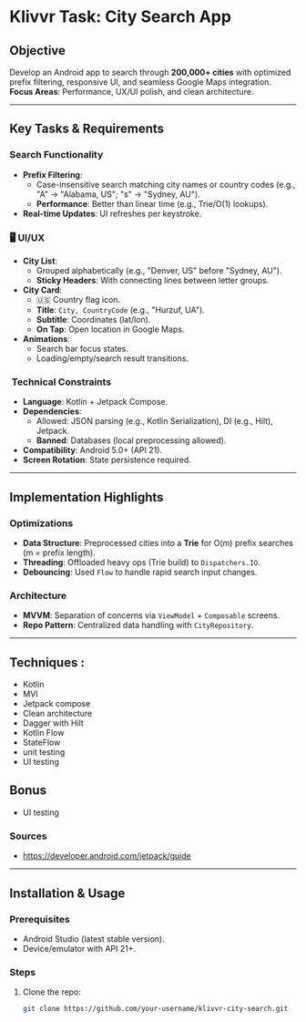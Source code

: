 # Klivvr Task: City Search App

##  Objective
Develop an Android app to search through **200,000+ cities** with optimized prefix filtering, responsive UI, and seamless Google Maps integration.  
**Focus Areas**: Performance, UX/UI polish, and clean architecture.

---

##  Key Tasks & Requirements

###  Search Functionality
- **Prefix Filtering**:
    - Case-insensitive search matching city names or country codes (e.g., "A" → "Alabama, US"; "s" → "Sydney, AU").
    - **Performance**: Better than linear time (e.g., Trie/O(1) lookups).
- **Real-time Updates**: UI refreshes per keystroke.

### 🖥 UI/UX
- **City List**:
    - Grouped alphabetically (e.g., "Denver, US" before "Sydney, AU").
    - **Sticky Headers**: With connecting lines between letter groups.
- **City Card**:
    - 🇺🇸 Country flag icon.
    - **Title**: `City, CountryCode` (e.g., "Hurzuf, UA").
    - **Subtitle**: Coordinates (lat/lon).
    - **On Tap**: Open location in Google Maps.
- **Animations**:
    - Search bar focus states.
    - Loading/empty/search result transitions.

### ️ Technical Constraints
- **Language**: Kotlin + Jetpack Compose.
- **Dependencies**:
    - Allowed: JSON parsing (e.g., Kotlin Serialization), DI (e.g., Hilt), Jetpack.
    - **Banned**: Databases (local preprocessing allowed).
- **Compatibility**: Android 5.0+ (API 21).
- **Screen Rotation**: State persistence required.

---

##  Implementation Highlights

###  Optimizations
- **Data Structure**: Preprocessed cities into a **Trie** for O(m) prefix searches (m = prefix length).
- **Threading**: Offloaded heavy ops (Trie build) to `Dispatchers.IO`.
- **Debouncing**: Used `Flow` to handle rapid search input changes.

### Architecture
- **MVVM**: Separation of concerns via `ViewModel` + `Composable` screens.
- **Repo Pattern**: Centralized data handling with `CityRepository`.

---

## Techniques :

* Kotlin
* MVI
* Jetpack compose
* Clean architecture
* Dagger with Hilt
* Kotlin Flow
* StateFlow
* unit testing
* UI testing

## Bonus

* UI testing

### Sources

* https://developer.android.com/jetpack/guide

---

##  Installation & Usage

### Prerequisites
- Android Studio (latest stable version).
- Device/emulator with API 21+.

### Steps
1. Clone the repo:
   ```bash
   git clone https://github.com/your-username/klivvr-city-search.git